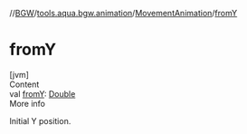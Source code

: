 //[BGW](../../../index.md)/[tools.aqua.bgw.animation](../index.md)/[MovementAnimation](index.md)/[fromY](from-y.md)



# fromY  
[jvm]  
Content  
val [fromY](from-y.md): [Double](https://kotlinlang.org/api/latest/jvm/stdlib/kotlin/-double/index.html)  
More info  


Initial Y position.

  




